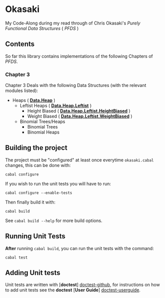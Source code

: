# Okasaki

My Code-Along during my read through of Chris Okasaki's *Purely Functional Data Structures* ( *PFDS* )

## Contents

So far this library contains implementations of the following Chapters of *PFDS*.

### Chapter 3

Chapter 3 Deals with the following Data Structures (with the relevant modules listed):

-   Heaps ( [**Data.Heap**](./src/Data/Heap.hs "Data.Heap") )
    -   Leftist Heaps ( [**Data.Heap.Leftist**](./src/Data/Heap/Leftist.hs "Data.Heap.Leftist") )
        -   Height Biased ( [**Data.Heap.Leftist.HeightBiased**](./src/Data/Heap/HeightBiased.hs "Data.Heap.Leftist.HeightBiased") )
        -   Weight Biased ( [**Data.Heap.Leftist.WeightBiased**](./src/Data/Heap/WeightBiased.hs "Data.Heap.Leftist.WeightBiased") )
    -   Binomial Trees/Heaps
        -   Binomial Trees
        -   Binomial Heaps

## Building the project

The project must be "configured" at least once everytime `okasaki.cabal` changes, this can be done with:

    cabal configure

If you wish to run the unit tests you will have to run:

    cabal configure --enable-tests

Then finally build it with:

    cabal build

See `cabal build --help` for more build options.

## Running Unit Tests

**After** running `cabal build`, you can run the unit tests with the command:

    cabal test

## Adding Unit tests

Unit tests are written with [**doctest**] [doctest-github], for instructions on how to add unit tests
see the **doctest** [**User Guide**] [doctest-userguide].

[doctest-github]: https://github.com/sol/doctest-haskell "sol/doctest-haskell on GitHub.com"
[doctest-userguide]: https://github.com/sol/doctest-haskell/blob/master/README.markdown#usage "doctest Usage Guide"

